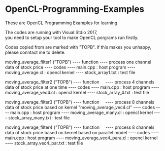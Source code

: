 # OpenCL-Programming-Examples
These are OpenCL Programming Examples for learning.

The codes are running with Visual Stdio 2017,  
you need to setup your tool to make OpenCL porgrams run firstly.

Codes copied from <The OpenCL Programming Book> are marked with "TOPB".
if this makes you unhappy, please conntact me to delete.
  
moving_average_filter1 ("TOPB")
    ---- function
      ---- process one channel data of stock price
    ---- codes
      ---- main.cpp                 : host program
      ---- moving_average.cl        : opencl kernel
      ---- stock_array1.txt         : test file

moving_average_filter2 ("TOPB")
    ---- function
      ---- process 4 channels data of stock price at one time
    ---- codes
      ---- main.cpp                 : host program
      ---- moving_average_vec4.cl   : opencl kernel
      ---- stock_array_4.txt        : test file
    
moving_average_filter3 ("TOPB")
    ---- function
      ---- process 8 channels data of stock price based on kernel "moving_average_vec4.cl"
    ---- codes
      ---- main.cpp                 : host program
      ---- moving_average_many.cl   : opencl kernel
      ---- stock_array_many.txt     : test file

moving_average_filter4 ("TOPB")
    ---- function
      ---- process 8 channels data of stock price based on kernel based on parallel model
    ---- codes
      ---- main.cpp                 : host program
      ---- moving_average_vec4_para.cl : opencl kernel
      ---- stock_array_vec4_par.txt : test file






